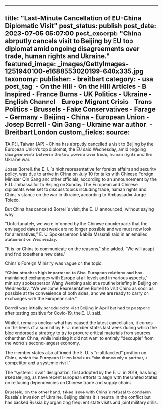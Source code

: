 
---
title: "Last-Minute Cancellation of EU-China Diplomatic Visit" 
post_status: publish
post_date: 2023-07-05 05:07:00 
post_excerpt: "China abrputly cancels visit to Beijing by EU top diplomat amid ongoing disagreements over trade, human rights and Ukraine."
featured_image: _images/GettyImages-1251940100-e1688553020199-640x335.jpg 
taxonomy:
    publisher:
        - breitbart
    category:
        - usa 
    post_tag:
        - On the Hill
        - On the Hill Articles
        - B Inspired
        - France Burns
        - UK Politics
        - Ukraine
        - English Channel
        - Europe Migrant Crisis
        - Trans Politics
        - Brussels
        - Fake Conservatives
        - Farage
        - Germany
        - Beijing
        - China
        - European Union
        - Josep Borrell
        - Qin Gang
        - Ukraine war
    author:
        - Breitbart London
custom_fields:
    source: 
---
TAIPEI, Taiwan (AP) – China has abrputly cancelled a visit to Beijing by the European Union’s top diplomat, the EU said Wednesday, amid ongoing disagreements between the two powers over trade, human rights and the Ukraine war.

Josep Borrell, the E. U.´s high representative for foreign affairs and security policy, was due to arrive in China on July 10 for talks with Chinese Foreign Minister Qin Gang and other officials, according to an announcement by the E.U. ambassador to Beijing on Sunday. The European and Chinese diplomats were set to discuss topics including trade, human rights and China´s stance on the war in Ukraine, according to Ambassador Jorge Toledo.

But China has canceled Borrell´s visit, the E. U. announced, without saying why.

“Unfortunately, we were informed by the Chinese counterparts that the envisaged dates next week are no longer possible and we must now look for alternatives,” E. U. Spokesperson Nabila Massrali said in an emailed statement on Wednesday.

“It is for China to communicate on the reasons,” she added. “We will adapt and find together a new date.”

China´s Foreign Ministry was vague on the topic.

“China attaches high importance to Sino-European relations and has maintained exchanges with Europe at all levels and in various aspects,” ministry spokesperson Wang Wenbing said at a routine briefing in Beijing on Wednesday. “We welcome Representative Borrell to visit China as soon as possible at the convenience of both sides, and we are ready to carry on exchanges with the European side.”

Borrell was initially scheduled to visit Beijing in April but had to postpone after testing positive for Covid-19, the E. U. said.

While it remains unclear what has caused the latest cancellation, it comes on the heels of a summit by E. U. member states last week during which the bloc endorsed a strategy to try to procure critical materials from sources other than China, while insisting it did not want to entirely “decouple” from the world´s second-largest economy.

The member states also affirmed the E. U.´s “multifaceted” position on China, which the European Union labels as “simultaneously a partner, a competitor and a systemic rival.”

The “systemic rival” designation, first adopted by the E. U. in 2019, has long irked Beijing, as have recent European efforts to align with the United States on reducing dependencies on Chinese trade and supply chains.

Brussels, on the other hand, takes issue with China´s refusal to condemn Russia´s invasion of Ukraine. Beijing claims it is neutral in the conflict but has backed Russia by organizing frequent state visits and joint military drills. 